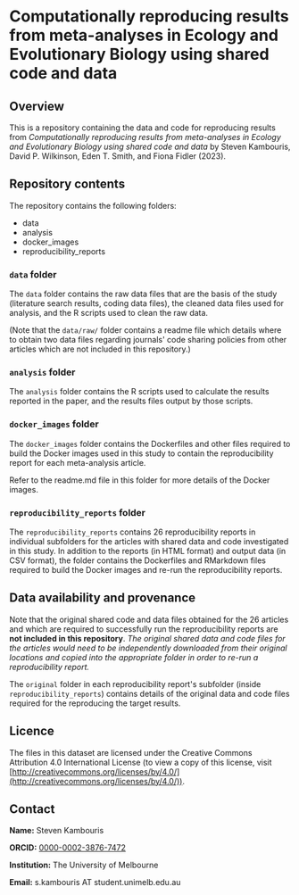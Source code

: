 # Computationally reproducing results from meta-analyses in Ecology and Evolutionary Biology using shared code and data

## Overview

This is a repository containing the data and code for reproducing results from _Computationally reproducing results from meta-analyses in Ecology and Evolutionary Biology using shared code and data_ by Steven Kambouris, David P. Wilkinson, Eden T. Smith, and Fiona Fidler (2023).

## Repository contents

The repository contains the following folders:
- data
- analysis
- docker_images
- reproducibility_reports

### `data` folder

The `data` folder contains the raw data files that are the basis of the study (literature search results, coding data files), the cleaned data files used for analysis, and the R scripts used to clean the raw data.

(Note that the `data/raw/` folder contains a readme file which details where to obtain two data files regarding journals' code sharing policies from other articles which are not included in this repository.)

### `analysis` folder

The `analysis` folder contains the R scripts used to calculate the results reported in the paper, and the results files output by those scripts.

### `docker_images` folder

The `docker_images` folder contains the Dockerfiles and other files required to build the Docker images used in this study to contain the reproducibility report for each meta-analysis article.

Refer to the readme.md file in this folder for more details of the Docker images.

### `reproducibility_reports` folder

The `reproducibility_reports` contains 26 reproducibility reports in individual subfolders for the articles with shared data and code investigated in this study. In addition to the reports (in HTML format) and output data (in CSV format), the folder contains the Dockerfiles and RMarkdown files required to build the Docker images and re-run the reproducibility reports.

## Data availability and provenance

Note that the original shared code and data files obtained for the 26 articles and which are required to successfully run the reproducibility reports are **not included in this repository**. _The original shared data and code files for the articles would need to be independently downloaded from their original locations and copied into the appropriate folder in order to re-run a reproducibility report._

The `original` folder in each reproducibility report's subfolder (inside `reproducibility_reports`) contains details of the original data and code files required for the reproducing the target results.

## Licence

The files in this dataset are licensed under the Creative Commons Attribution 4.0 International License (to view a copy of this license, visit [http://creativecommons.org/licenses/by/4.0/](http://creativecommons.org/licenses/by/4.0/)).

## Contact

**Name:** Steven Kambouris

**ORCID:** [0000-0002-3876-7472](https://orcid.org/0000-0002-3876-7472)

**Institution:** The University of Melbourne

**Email:** s.kambouris AT student.unimelb.edu.au
